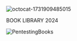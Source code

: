 ![octocat-1731909485015](https://github.com/user-attachments/assets/c07ab45a-1cf1-44aa-9928-eb9180f2f6a1)


BOOK LIBRARY 2024



![PentestingBooks](https://github.com/user-attachments/assets/588d02df-384a-4522-95dd-e9ff125586b0)



